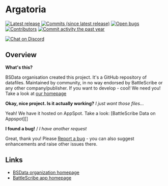 Argatoria
==================

[![Latest release](https://img.shields.io/github/release/BSData/Argatoria.svg?style=flat-square)](https://github.com/BSData/Argatoria/releases/latest)
[![Commits (since latest release)](https://img.shields.io/github/commits-since/BSData/Argatoria/latest.svg?style=flat-square)](https://github.com/BSData/Argatoria/releases)
[![Open bugs](https://img.shields.io/github/issues/BSData/Argatoria/bug.svg?style=flat-square&label=bugs)](https://github.com/BSData/Argatoria/issues?q=is%3Aissue+is%3Aopen+label%3Abug)
[![Contributors](https://img.shields.io/github/contributors/BSData/Argatoria.svg?style=flat-square)](https://github.com/BSData/Argatoria/graphs/contributors)
[![Commit activity the past year](https://img.shields.io/github/commit-activity/y/BSData/Argatoria.svg?style=flat-square)](https://github.com/BSData/Argatoria/pulse/monthly)

[![Chat on Discord](https://img.shields.io/discord/558412685981777922.svg?logo=discord&style=popout-square)](https://www.bsdata.net/discord)

## Overview ##

__What's this?__

BSData organisation created this project. It's a GitHub repository of datafiles.
Maintained by community, in no way endorsed by BattleScribe or any other company/publisher. If you want
to develop - cool! We need you! Take a look at [our homepage][BSData.net]

__Okay, nice project. Is it actually working?__ _I just want those files..._

Yeah! We have it hosted on AppSpot. Take a look: [BattleScribe Data on Appspot][]

__I found a bug!__ / *I have another request*

Great, thank you! Please [Report a bug][bug report] - you can also suggest enhancements and raise other issues there.

## Links ##

* [BSData organization homepage][BSData.net]
* [BattleScribe app homepage](https://www.battlescribe.net/)

[BSData.net]: https://www.bsdata.net/
[bug report]: https://github.com/BSData/Argatoria/issues/new/choose
